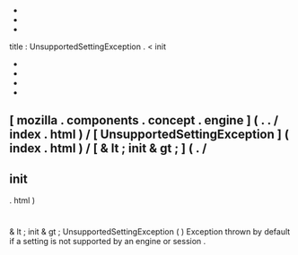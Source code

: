 -
-
-
title
:
UnsupportedSettingException
.
<
init
>
-
-
-
-
[
mozilla
.
components
.
concept
.
engine
]
(
.
.
/
index
.
html
)
/
[
UnsupportedSettingException
]
(
index
.
html
)
/
[
&
lt
;
init
&
gt
;
]
(
.
/
-
init
-
.
html
)
#
&
lt
;
init
&
gt
;
UnsupportedSettingException
(
)
Exception
thrown
by
default
if
a
setting
is
not
supported
by
an
engine
or
session
.
